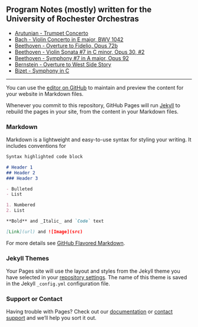 ## Program Notes (mostly) written for the University of Rochester Orchestras

* [Arutunian - Trumpet Concerto](./Arutunian_Concerto.html) 
* [Bach - Violin Concerto in E major, BWV 1042](./Bach_Concerto.md) 
* [Beethoven - Overture to Fidelio, Opus 72b](./Beethoven_Overture.md) 
* [Beethoven - Violin Sonata #7 in C minor, Opus 30, #2](./Beethoven_Sonata.md) 
* [Beethoven - Symphony #7 in A major, Opus 92](./Beethoven_Symphony.md) 
* [Bernstein - Overture to West Side Story](./Bernstein_Overture.md) 
* [Bizet - Symphony in C](./Bizet_Symphony.md) 

---
You can use the [editor on GitHub](https://github.com/jsundram/program-notes/edit/gh-pages/index.md) to maintain and preview the content for your website in Markdown files.

Whenever you commit to this repository, GitHub Pages will run [Jekyll](https://jekyllrb.com/) to rebuild the pages in your site, from the content in your Markdown files.

### Markdown

Markdown is a lightweight and easy-to-use syntax for styling your writing. It includes conventions for

```markdown
Syntax highlighted code block

# Header 1
## Header 2
### Header 3

- Bulleted
- List

1. Numbered
2. List

**Bold** and _Italic_ and `Code` text

[Link](url) and ![Image](src)
```

For more details see [GitHub Flavored Markdown](https://guides.github.com/features/mastering-markdown/).

### Jekyll Themes

Your Pages site will use the layout and styles from the Jekyll theme you have selected in your [repository settings](https://github.com/jsundram/program-notes/settings/pages). The name of this theme is saved in the Jekyll `_config.yml` configuration file.

### Support or Contact

Having trouble with Pages? Check out our [documentation](https://docs.github.com/categories/github-pages-basics/) or [contact support](https://support.github.com/contact) and we’ll help you sort it out.
